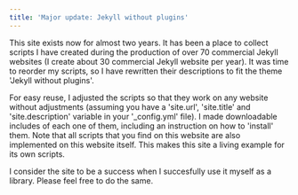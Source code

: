 ```yaml
---
title: 'Major update: Jekyll without plugins'
---
```


This site exists now for almost two years. It has been a place to collect scripts I have created during the production of over 70 commercial Jekyll websites (I create about 30 commercial Jekyll website per year). It was time to reorder my scripts, so I have rewritten their descriptions to fit the theme 'Jekyll without plugins'. 

For easy reuse, I adjusted the scripts so that they work on any website without adjustments (assuming you have a 'site.url', 'site.title' and 'site.description' variable in your '_config.yml' file). I made downloadable includes of each one of them, including an instruction on how to 'install' them. Note that all scripts that you find on this website are also implemented on this website itself. This makes this site a living example for its own scripts.

I consider the site to be a success when I succesfully use it myself as a library. Please feel free to do the same. 